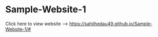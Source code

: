 # Sample-Website-1

Click here to view website --> https://sahilhedau49.github.io/Sample-Website-1/#
